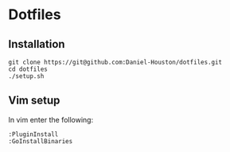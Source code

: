 # Dotfiles

## Installation
```{bash}
git clone https://git@github.com:Daniel-Houston/dotfiles.git
cd dotfiles 
./setup.sh
```

## Vim setup
In vim enter the following:
```
:PluginInstall
:GoInstallBinaries
```

